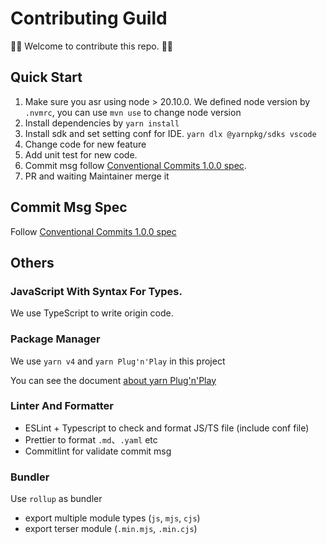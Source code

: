 # Contributing Guild

👏👏 Welcome to contribute this repo. 👏👏

## Quick Start

1. Make sure you asr using node > 20.10.0.
   We defined node version by `.nvmrc`, you can use `mvn use` to change node version
2. Install dependencies by `yarn install`
3. Install sdk and set setting conf for IDE.
   `yarn dlx @yarnpkg/sdks vscode`
4. Change code for new feature
5. Add unit test for new code.
6. Commit msg follow [Conventional Commits 1.0.0 spec](https://www.conventionalcommits.org/en/v1.0.0/).
7. PR and waiting Maintainer merge it

## Commit Msg Spec

Follow [Conventional Commits 1.0.0 spec](https://www.conventionalcommits.org/en/v1.0.0/)

## Others

### JavaScript With Syntax For Types.

We use TypeScript to write origin code.

### Package Manager

We use `yarn v4` and `yarn Plug'n'Play` in this project

You can see the document [about yarn Plug'n'Play](https://yarnpkg.com/features/pnp)

### Linter And Formatter

- ESLint + Typescript to check and format JS/TS file (include conf file)
- Prettier to format `.md`、`.yaml` etc
- Commitlint for validate commit msg

### Bundler

Use `rollup` as bundler

- export multiple module types (`js`, `mjs`, `cjs`)
- export terser module (`.min.mjs`, `.min.cjs`)
